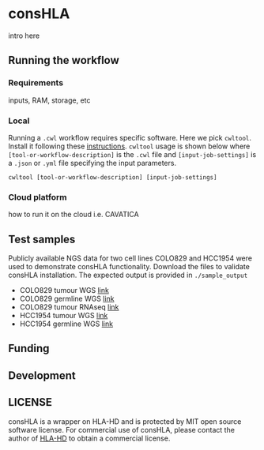 # consHLA
intro here
<br>

## Running the workflow
### Requirements
inputs, RAM, storage, etc
### Local 
Running a `.cwl` workflow requires specific software. Here we pick `cwltool`. Install it following these [instructions](https://github.com/common-workflow-language/cwltool). `cwltool` usage is shown below where `[tool-or-workflow-description]` is the `.cwl` file and `[input-job-settings]` is a `.json` or `.yml` file specifying the input parameters. <br>
```
cwltool [tool-or-workflow-description] [input-job-settings]
```

### Cloud platform
how to run it on the cloud i.e. CAVATICA
<br>
## Test samples
Publicly available NGS data for two cell lines COLO829 and HCC1954 were used to demonstrate consHLA functionality. Download the files to validate consHLA installation. The expected output is provided in `./sample_output` 
- COLO829 tumour WGS [link](https://trace.ncbi.nlm.nih.gov/Traces/sra?run=DRR260182)
- COLO829 germline WGS [link](https://trace.ncbi.nlm.nih.gov/Traces/sra?run=DRR260183) 
- COLO829 tumour RNAseq [link](https://www.ncbi.nlm.nih.gov/sra/SRX5414783)
- HCC1954 tumour WGS [link](https://trace.ncbi.nlm.nih.gov/Traces/sra?run=DRR260184)
- HCC1954 germline WGS [link](https://trace.ncbi.nlm.nih.gov/Traces/sra?run=DRR260185)

## Funding

## Development

## LICENSE

consHLA is a wrapper on HLA-HD and is protected by MIT open source software license. For commercial use of consHLA, please contact the author of [HLA-HD](https://www.genome.med.kyoto-u.ac.jp/HLA-HD/) to obtain a commercial license.  
